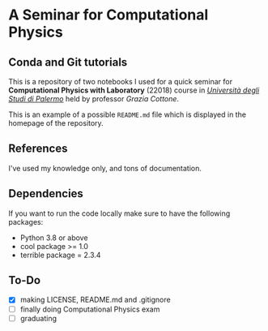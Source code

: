 # A Seminar for Computational Physics
## Conda and Git tutorials

This is a repository of two notebooks I used for a quick seminar for **Computational Physics with Laboratory** (22018) course in [*Università degli Studi di Palermo*](https://www.unipa.it/) held by professor *Grazia Cottone*.

This is an example of a possible `README.md` file which is displayed in the homepage of the repository.

## References

I've used my knowledge only, and tons of documentation.

## Dependencies

If you want to run the code locally make sure to have the following packages:
  * Python 3.8 or above
  * cool package >= 1.0
  * terrible package = 2.3.4

## To-Do
  - [x] making LICENSE, README.md and .gitignore
  - [ ] finally doing Computational Physics exam
  - [ ] graduating

